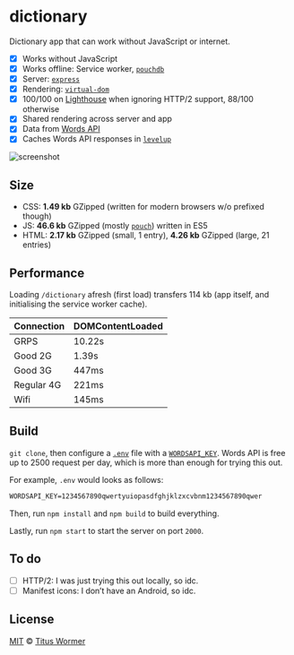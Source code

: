 # dictionary

Dictionary app that can work without JavaScript or internet.

*   [x] Works without JavaScript
*   [x] Works offline: Service worker, [`pouchdb`][pouch]
*   [x] Server: [`express`][express]
*   [x] Rendering: [`virtual-dom`][vdom]
*   [x] 100/100 on [Lighthouse][] when ignoring HTTP/2 support, 88/100 otherwise
*   [x] Shared rendering across server and app
*   [x] Data from [Words API][wordsapi]
*   [x] Caches Words API responses in [`levelup`][level]

![screenshot](screenshot.png)

## Size

*   CSS: **1.49 kb** GZipped (written for modern browsers w/o prefixed though)
*   JS: **46.6 kb** GZipped (mostly [`pouch`][pouch]) written in ES5
*   HTML: **2.17 kb** GZipped (small, 1 entry), **4.26 kb** GZipped (large,
    21 entries)

## Performance

Loading `/dictionary` afresh (first load) transfers 114 kb (app itself, and
initialising the service worker cache).

| Connection | DOMContentLoaded |
| ---------- | ---------------- |
| GRPS       | 10.22s           |
| Good 2G    | 1.39s            |
| Good 3G    | 447ms            |
| Regular 4G | 221ms            |
| Wifi       | 145ms            |

## Build

`git clone`, then configure a [`.env`][env] file with a
[`WORDSAPI_KEY`][wordsapi].  Words API is free up to 2500 request per day,
which is more than enough for trying this out.

For example, `.env` would looks as follows:

```txt
WORDSAPI_KEY=1234567890qwertyuiopasdfghjklzxcvbnm1234567890qwer
```

Then, run `npm install` and `npm build` to build everything.

Lastly, run `npm start` to start the server on port `2000`.

## To do

*   [ ] HTTP/2: I was just trying this out locally, so idc.
*   [ ] Manifest icons: I don’t have an Android, so idc.

## License

[MIT][] © [Titus Wormer][author]

[env]: https://github.com/motdotla/dotenv

[wordsapi]: https://wordsapi.com

[lighthouse]: https://github.com/GoogleChrome/lighthouse

[express]: https://github.com/expressjs/express

[vdom]: https://github.com/Matt-Esch/virtual-dom

[pouch]: https://github.com/pouchdb/pouchdb

[level]: https://github.com/level/levelup

[mit]: license

[author]: https://wooorm.com
